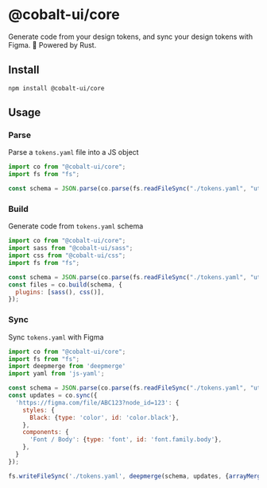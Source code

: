# @cobalt-ui/core

Generate code from your design tokens, and sync your design tokens with Figma. 🦀 Powered by Rust.

## Install

```
npm install @cobalt-ui/core
```

## Usage

### Parse

Parse a `tokens.yaml` file into a JS object

```js
import co from "@cobalt-ui/core";
import fs from "fs";

const schema = JSON.parse(co.parse(fs.readFileSync("./tokens.yaml", "utf8")));
```

### Build

Generate code from `tokens.yaml` schema

```js
import co from "@cobalt-ui/core";
import sass from "@cobalt-ui/sass";
import css from "@cobalt-ui/css";
import fs from "fs";

const schema = JSON.parse(co.parse(fs.readFileSync("./tokens.yaml", "utf8")));
const files = co.build(schema, {
  plugins: [sass(), css()],
});
```

### Sync

Sync `tokens.yaml` with Figma

```js
import co from "@cobalt-ui/core";
import fs from "fs";
import deepmerge from 'deepmerge'
import yaml from 'js-yaml';

const schema = JSON.parse(co.parse(fs.readFileSync("./tokens.yaml", "utf8")));
const updates = co.sync({
  'https://figma.com/file/ABC123?node_id=123': {
    styles: {
      Black: {type: 'color', id: 'color.black'},
    },
    components: {
      'Font / Body': {type: 'font', id: 'font.family.body'},
    },
  }
});

fs.writeFileSync('./tokens.yaml', deepmerge(schema, updates, {arrayMerge(a, b) => b}));
```
